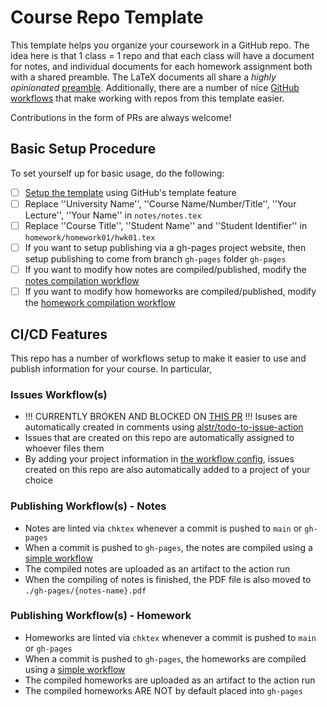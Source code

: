 # Course Repo Template

This template helps you organize your coursework in a GitHub repo. The idea here is that 1 class = 1 repo and that each 
class will have a document for notes, and individual documents for each homework assignment both with a shared preamble.
The LaTeX documents all share a _highly opinionated_ [preamble](./common/preamble.tex). Additionally, there are a number
of nice [GitHub workflows](./.github/workflows) that make working with repos from this template easier. 

Contributions in the form of PRs are always welcome! 

## Basic Setup Procedure

To set yourself up for basic usage, do the following: 
- [ ] [Setup the template](https://github.com/qwinters/course-repo-template/generate) using GitHub's template feature
- [ ] Replace ''University Name'', ''Course Name/Number/Title'', ''Your Lecture'', ''Your Name'' in `notes/notes.tex`
- [ ] Replace ''Course Title'', ''Student Name'' and ''Student Identifier'' in `homework/homework01/hwk01.tex`
- [ ] If you want to setup publishing via a gh-pages project website, then setup publishing to come from branch `gh-pages` folder `gh-pages`
- [ ] If you want to modify how notes are compiled/published, modify the [notes compilation workflow](./.github/workflows/build-latex-notes.yml)
- [ ] If you want to modify how homeworks are compiled/published, modify the [homework compilation workflow](./.github/workflows/build-latex-homework.yml)

## CI/CD Features

This repo has a number of workflows setup to make it easier to use and publish information for your course. In particular,

### Issues Workflow(s)
- !!! CURRENTLY BROKEN AND BLOCKED ON [THIS PR](https://github.com/alstr/todo-to-issue-action/pull/96) !!! Isuses are automatically created in comments using [alstr/todo-to-issue-action](https://github.com/alstr/todo-to-issue-action) 
- Issues that are created on this repo are automatically assigned to whoever files them 
- By adding your project information in [the workflow config](.github/workflows/auto-assign-issues-projects.yml), issues created on this repo are also automatically added to a project of your choice 
<!-- TODO: Fix the issue => project integration for Projects Beta -->
### Publishing Workflow(s) - Notes
- Notes are linted via `chktex` whenever a commit is pushed to `main` or `gh-pages`
- When a commit is pushed to `gh-pages`, the notes are compiled using a [simple workflow](./.github/workflows/build-latex-notes.yml)
- The compiled notes are uploaded as an artifact to the action run 
- When the compiling of notes is finished, the PDF file is also moved to `./gh-pages/{notes-name}.pdf`

### Publishing Workflow(s) - Homework 
- Homeworks are linted via `chktex` whenever a commit is pushed to `main` or `gh-pages`
- When a commit is pushed to `gh-pages`, the homeworks are compiled using a [simple workflow](./.github/workflows/build-latex-homework.yml)
- The compiled homeworks are uploaded as an artifact to the action run 
- The compiled homeworks ARE NOT by default placed into `gh-pages`


<!-- TODO: Add a tools used / acknowledgements section to the README -->



